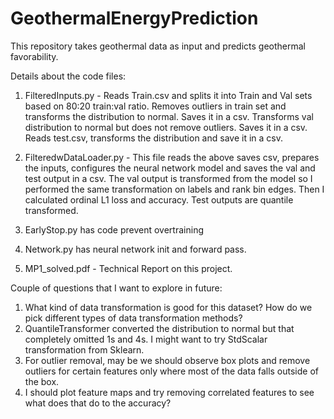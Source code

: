# GeothermalEnergyPrediction
This repository takes geothermal data as input and predicts geothermal favorability.

Details about the code files:
1. FilteredInputs.py - Reads Train.csv and splits it into Train and Val sets based on 80:20 train:val ratio. 
Removes outliers in train set and transforms the distribution to normal. Saves it in a csv.
Transforms val distribution to normal but does not remove outliers. Saves it in a csv.
Reads test.csv, transforms the distribution and save it in a csv. 

2. FilteredwDataLoader.py - This file reads the above saves csv, prepares the inputs, configures the neural network model and saves the val and test output in a csv. The val output is transformed from the model so I performed the same transformation on labels and rank bin edges. Then I calculated ordinal L1 loss and accuracy. 
Test outputs are quantile transformed. 

3. EarlyStop.py has code prevent overtraining

4. Network.py has neural network init and forward pass.

5. MP1_solved.pdf - Technical Report on this project. 

Couple of questions that I want to explore in future:
1. What kind of data transformation is good for this dataset? How do we pick different types of data transformation methods?
2. QuantileTransformer converted the distribution to normal but that completely omitted 1s and 4s. I might want to try StdScalar transformation from Sklearn. 
3. For outlier removal, may be we should observe box plots and remove outliers for certain features only where most of the data falls outside of the box. 
4. I should plot feature maps and try removing correlated features to see what does that do to the accuracy?
